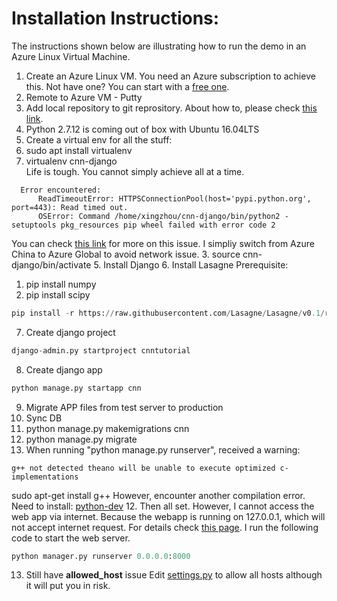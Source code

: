 # Installation Instructions:
The instructions shown below are illustrating how to run the demo in an Azure Linux Virtual Machine.

1. Create an Azure Linux VM. You need an Azure subscription to achieve this. Not have one? You can start with a [free one][3].
2. Remote to Azure VM - Putty
2. Add local repository to git reprository. About how to, please check [this link][2].
3. Python 2.7.12 is coming out of box with Ubuntu 16.04LTS
4. Create a virtual env for all the stuff:
  1. sudo apt install virtualenv
  2. virtualenv cnn-django  
  Life is tough. You cannot simply achieve all at a time.
  ```
    Error encountered:
		ReadTimeoutError: HTTPSConnectionPool(host='pypi.python.org', port=443): Read timed out.
		OSError: Command /home/xingzhou/cnn-django/bin/python2 - setuptools pkg_resources pip wheel failed with error code 2
  ```
  You can check [this link][1] for more on this issue. I simpliy switch from Azure China to Azure Global to avoid network issue. 
  3. source cnn-django/bin/activate
5. Install Django
6. Install Lasagne
  Prerequisite:
  1. pip install numpy
  2. pip install scipy
  ```python
  pip install -r https://raw.githubusercontent.com/Lasagne/Lasagne/v0.1/requirements.txt
  ```
7. Create django project

  ```python
  django-admin.py startproject cnntutorial
  ```
8. Create django app

  ```python
  python manage.py startapp cnn
  ```
9. Migrate APP files from test server to production
10. Sync DB
  1. python manage.py makemigrations cnn
  2. python manage.py migrate
11. When running "python manage.py runserver", received a warning:

  ```
  g++ not detected theano will be unable to execute optimized c-implementations
  ```
  
  sudo apt-get install g++
  However, encounter another compilation error.	
  Need to install: [python-dev][6]
12. Then all set. However, I cannot access the web app via internet. Because the webapp is running on 127.0.0.1, which will not accept internet request.
  For details check [this page][5]. I run the following code to start the web server.
  
  ```python
  python manager.py runserver 0.0.0.0:8000
  ```  
13. Still have **allowed_host** issue
  Edit [settings.py][4] to allow all hosts although it will put you in risk.
  
[1]: http://m.blog.csdn.net/article/details?id=51775896
[2]: https://help.github.com/articles/adding-an-existing-project-to-github-using-the-command-line/
[3]: https://azure.microsoft.com/en-us/free/
[4]: /cnntutorial/settings.py
[5]: https://docs.djangoproject.com/en/1.10/ref/django-admin/
[6]: http://stackoverflow.com/questions/21530577/fatal-error-python-h-no-such-file-or-directory
